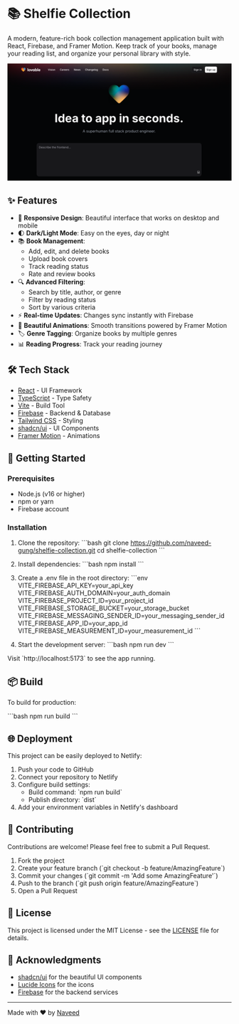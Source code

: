 # 📚 Shelfie Collection

A modern, feature-rich book collection management application built with React, Firebase, and Framer Motion. Keep track of your books, manage your reading list, and organize your personal library with style.

![Shelfie Collection Banner](public/og-image.png)

## ✨ Features

- 📱 **Responsive Design**: Beautiful interface that works on desktop and mobile
- 🌓 **Dark/Light Mode**: Easy on the eyes, day or night
- 📚 **Book Management**:
  - Add, edit, and delete books
  - Upload book covers
  - Track reading status
  - Rate and review books
- 🔍 **Advanced Filtering**:
  - Search by title, author, or genre
  - Filter by reading status
  - Sort by various criteria
- ⚡ **Real-time Updates**: Changes sync instantly with Firebase
- 🎨 **Beautiful Animations**: Smooth transitions powered by Framer Motion
- 🏷️ **Genre Tagging**: Organize books by multiple genres
- 📊 **Reading Progress**: Track your reading journey

## 🛠️ Tech Stack

- [React](https://reactjs.org/) - UI Framework
- [TypeScript](https://www.typescriptlang.org/) - Type Safety
- [Vite](https://vitejs.dev/) - Build Tool
- [Firebase](https://firebase.google.com/) - Backend & Database
- [Tailwind CSS](https://tailwindcss.com/) - Styling
- [shadcn/ui](https://ui.shadcn.com/) - UI Components
- [Framer Motion](https://www.framer.com/motion/) - Animations

## 🚀 Getting Started

### Prerequisites

- Node.js (v16 or higher)
- npm or yarn
- Firebase account

### Installation

1. Clone the repository:
\`\`\`bash
git clone https://github.com/naveed-gung/shelfie-collection.git
cd shelfie-collection
\`\`\`

2. Install dependencies:
\`\`\`bash
npm install
\`\`\`

3. Create a .env file in the root directory:
\`\`\`env
VITE_FIREBASE_API_KEY=your_api_key
VITE_FIREBASE_AUTH_DOMAIN=your_auth_domain
VITE_FIREBASE_PROJECT_ID=your_project_id
VITE_FIREBASE_STORAGE_BUCKET=your_storage_bucket
VITE_FIREBASE_MESSAGING_SENDER_ID=your_messaging_sender_id
VITE_FIREBASE_APP_ID=your_app_id
VITE_FIREBASE_MEASUREMENT_ID=your_measurement_id
\`\`\`

4. Start the development server:
\`\`\`bash
npm run dev
\`\`\`

Visit \`http://localhost:5173\` to see the app running.

## 📦 Build

To build for production:

\`\`\`bash
npm run build
\`\`\`

## 🌐 Deployment

This project can be easily deployed to Netlify:

1. Push your code to GitHub
2. Connect your repository to Netlify
3. Configure build settings:
   - Build command: \`npm run build\`
   - Publish directory: \`dist\`
4. Add your environment variables in Netlify's dashboard

## 🤝 Contributing

Contributions are welcome! Please feel free to submit a Pull Request.

1. Fork the project
2. Create your feature branch (\`git checkout -b feature/AmazingFeature\`)
3. Commit your changes (\`git commit -m 'Add some AmazingFeature'\`)
4. Push to the branch (\`git push origin feature/AmazingFeature\`)
5. Open a Pull Request

## 📝 License

This project is licensed under the MIT License - see the [LICENSE](LICENSE) file for details.

## 🙏 Acknowledgments

- [shadcn/ui](https://ui.shadcn.com/) for the beautiful UI components
- [Lucide Icons](https://lucide.dev/) for the icons
- [Firebase](https://firebase.google.com/) for the backend services

---

Made with ❤️ by [Naveed](https://github.com/naveed-gung)
